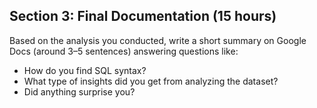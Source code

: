 ## **Section 3: Final Documentation (15 hours)**

Based on the analysis you conducted, write a short summary on Google Docs (around 3–5 sentences) answering questions like:

* How do you find SQL syntax?  
* What type of insights did you get from analyzing the dataset?  
* Did anything surprise you?